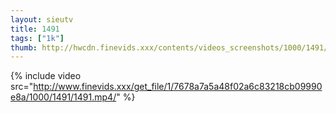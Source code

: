 ```yaml
--- 
layout: sieutv
title: 1491
tags: ["1k"]
thumb: http://hwcdn.finevids.xxx/contents/videos_screenshots/1000/1491/preview.mp4.jpg
---
```

{% include video src="http://www.finevids.xxx/get_file/1/7678a7a5a48f02a6c83218cb09990e8a/1000/1491/1491.mp4/" %} 
